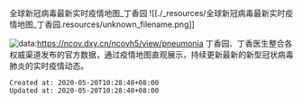 
全球新冠病毒最新实时疫情地图\_丁香园
![[./_resources/全球新冠病毒最新实时疫情地图_丁香园.resources/unknown_filename.png]]

![data:](data:)<https://ncov.dxy.cn/ncovh5/view/pneumonia>
丁香园、丁香医生整合各权威渠道发布的官方数据，通过疫情地图直观展示，持续更新最新的新型冠状病毒肺炎的实时疫情动态。

    Created at: 2020-05-20T10:28:48+08:00
    Updated at: 2020-05-20T10:28:48+08:00

